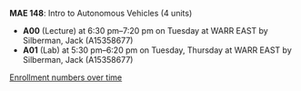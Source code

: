 **MAE 148**: Intro to Autonomous Vehicles (4 units)

- **A00** (Lecture) at 6:30 pm–7:20 pm on Tuesday at WARR EAST by Silberman, Jack (A15358677)
- **A01** (Lab) at 5:30 pm–6:20 pm on Tuesday, Thursday at WARR EAST by Silberman, Jack (A15358677)

[Enrollment numbers over time](./MAE148.tsv)

